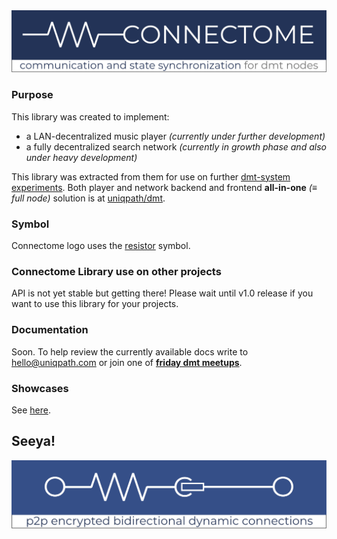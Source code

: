 <img src="img/connectome_logo.png">

### Purpose

This library was created to implement:

- a LAN-decentralized music player _(currently under further development)_
- a fully decentralized search network _(currently in growth phase and also under heavy development)_

This library was extracted from them for use on further [dmt-system experiments](https://github.com/dmtsys). Both player and network backend and frontend **all-in-one** _(≡ full node)_ solution is at [uniqpath/dmt](https://github.com/uniqpath/dmt).

### Symbol

Connectome logo uses the [resistor](https://en.wikipedia.org/wiki/Resistor) symbol.

### Connectome Library use on other projects

API is not yet stable but getting there! Please wait until v1.0 release if you want to use this library for your projects.

### Documentation

Soon. To help review the currently available docs write to hello@uniqpath.com or join one of **[friday dmt meetups](https://dmt-system.com)**.

### Showcases

See [here](./help/SHOWCASES.md).

## Seeya!

<img src="img/connectome_p2p.png">

